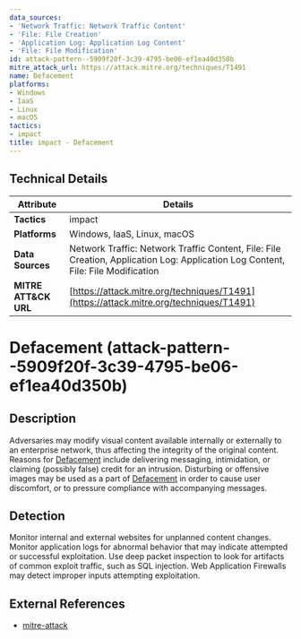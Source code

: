 ```yaml
---
data_sources:
- 'Network Traffic: Network Traffic Content'
- 'File: File Creation'
- 'Application Log: Application Log Content'
- 'File: File Modification'
id: attack-pattern--5909f20f-3c39-4795-be06-ef1ea40d350b
mitre_attack_url: https://attack.mitre.org/techniques/T1491
name: Defacement
platforms:
- Windows
- IaaS
- Linux
- macOS
tactics:
- impact
title: impact - Defacement
---
```


## Technical Details

| Attribute | Details |
|-----------|----------|
| **Tactics** | impact |
| **Platforms** | Windows, IaaS, Linux, macOS |
| **Data Sources** | Network Traffic: Network Traffic Content, File: File Creation, Application Log: Application Log Content, File: File Modification |
| **MITRE ATT&CK URL** | [https://attack.mitre.org/techniques/T1491](https://attack.mitre.org/techniques/T1491) |

# Defacement (attack-pattern--5909f20f-3c39-4795-be06-ef1ea40d350b)

## Description
Adversaries may modify visual content available internally or externally to an enterprise network, thus affecting the integrity of the original content. Reasons for [Defacement](https://attack.mitre.org/techniques/T1491) include delivering messaging, intimidation, or claiming (possibly false) credit for an intrusion. Disturbing or offensive images may be used as a part of [Defacement](https://attack.mitre.org/techniques/T1491) in order to cause user discomfort, or to pressure compliance with accompanying messages. 


## Detection
Monitor internal and external websites for unplanned content changes. Monitor application logs for abnormal behavior that may indicate attempted or successful exploitation. Use deep packet inspection to look for artifacts of common exploit traffic, such as SQL injection. Web Application Firewalls may detect improper inputs attempting exploitation.



## External References
- [mitre-attack](https://attack.mitre.org/techniques/T1491)
